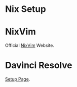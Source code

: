 # Nix Setup

# NixVim
Official [NixVim](https://nix-community.github.io/nixvim/index.html) Website.

# Davinci Resolve
[Setup Page](https://wiki.nixos.org/wiki/DaVinci_Resolve).

